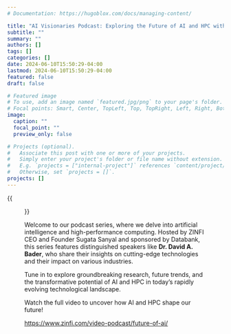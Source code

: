 ```yaml
---
# Documentation: https://hugoblox.com/docs/managing-content/

title: "AI Visionaries Podcast: Exploring the Future of AI and HPC with Dr. David A. Bader"
subtitle: ""
summary: ""
authors: []
tags: []
categories: []
date: 2024-06-10T15:50:29-04:00
lastmod: 2024-06-10T15:50:29-04:00
featured: false
draft: false

# Featured image
# To use, add an image named `featured.jpg/png` to your page's folder.
# Focal points: Smart, Center, TopLeft, Top, TopRight, Left, Right, BottomLeft, Bottom, BottomRight.
image:
  caption: ""
  focal_point: ""
  preview_only: false

# Projects (optional).
#   Associate this post with one or more of your projects.
#   Simply enter your project's folder or file name without extension.
#   E.g. `projects = ["internal-project"]` references `content/project/deep-learning/index.md`.
#   Otherwise, set `projects = []`.
projects: []
---
```



{{<figure src="splash.jpg">}}

Welcome to our podcast series, where we delve into artificial intelligence and high-performance computing. Hosted by ZINFI CEO and Founder Sugata Sanyal and sponsored by Databank, this series features distinguished speakers like **Dr. David A. Bader**, who share their insights on cutting-edge technologies and their impact on various industries.

Tune in to explore groundbreaking research, future trends, and the transformative potential of AI and HPC in today’s rapidly evolving technological landscape.

Watch the full video to uncover how AI and HPC shape our future!

https://www.zinfi.com/video-podcast/future-of-ai/


